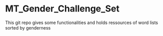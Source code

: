 # MT_Gender_Challenge_Set

This git repo gives some functionalities and holds ressources of word lists sorted by genderness